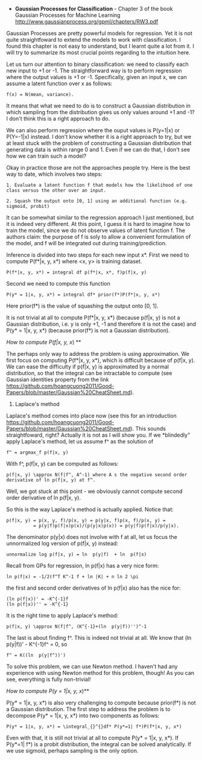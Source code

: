 - **Gaussian Processes for Classification** - Chapter 3 of the book Gaussian Processes for Machine Learning http://www.gaussianprocess.org/gpml/chapters/RW3.pdf

Gaussian Processes are pretty powerful models for regression. Yet it is not quite straightfoward to extend the models to work
with classification. I found this chapter is not easy to understand, but I learnt quite a lot from it. I will try to
summarize its most crucial points regarding to the intuition here.

Let us turn our attention to binary classification: we need to classify each new input to +1 or -1. 
The straightforward way is to perform regression where the output values is +1 or -1. Specifically, given an input x, we can assume
a latent function over x as follows:

    f(x) = N(mean, variance).

It means that what we need to do is to construct a Gaussian distribution in which sampling from the distribution gives us only values around +1 and -1? I don't think
this is a right approach to do.

We can also perform regression where the ouput values is P(y=1|x) or P(Y=-1|x) instead. I don't know whether it is a right approach to
try, but we at least stuck with the problem of constructing a Gaussian distribution that generating data is within range 0 and 1. Even if we can do that, I don't see how we can train such a model?

Okay in practice those are not the approaches people try. Here is the best way to date, which involves two steps:

    1. Evaluate a latent function f that models how the likelihood of one class versus the other over an input.
    
    2. Squash the output onto [0, 1] using an additional function (e.g. sigmoid, probit)

It can be somewhat similar to the regression approach I just mentioned, but it is indeed very different. At this point, I guess it is hard to imagine how to train the model, since we do not observe values of latent function f. The authors claim: the purpose of f is soly to allow a convenient formulation of the model, and f will be integrated out during training/prediction. 

Inference is divided into two steps for each new input x*. First we need to compute P(f*|x, y, x*) where <x, y> is training dataset.

    P(f*|x, y, x*) = integral df p(f*|x, x*, f)p(f|x, y)
    
Second we need to compute this function

    P(y* = 1|x, y, x*) = integral df* prior(f*)P(f*|x, y, x*)
    
Here prior(f*) is the value of squashing the output onto [0, 1]. 

It is not trivial at all to compute P(f*|x, y, x*) (because p(f|x, y) is not a Gaussian distribution, i.e. y is only +1, -1 and therefore it is not the case) and P(y* = 1|x, y, x*) (because prior(f*) is not a Gaussian distribution).

**How to compute P(f*|x, y, x*) **

The perhaps only way to address the problem is using approximation. We first focus on computing P(f*|x, y, x*), which is difficult because of p(f|x, y). We can ease the difficulty if p(f|x, y) is approximated by a normal distribution, so that the integral can be intractable to compute (see Gaussian identities property from the link https://github.com/hoangcuong2011/Good-Papers/blob/master/Gaussian%20CheatSheet.md). 

1. Laplace's method

Laplace's method comes into place now (see this for an introduction https://github.com/hoangcuong2011/Good-Papers/blob/master/Gaussian%20CheatSheet.md). This sounds straightfoward, right? Actually it is not as I will show you. If we *blindedly" apply Laplace's method, let us assume f^ as the solution of

    f^ = argmax_f p(f|x, y)
   
With f^, p(f|x, y) can be computed as follows:

    p(f|x, y) \approx N(f|f^, A^-1) where A s the negative second order derivative of ln p(f|x, y) at f^.

Well, we got stuck at this point - we obviously cannot compute second order derivative of ln p(f|x, y).

So this is the way Laplace's method is actually applied. Notice that:

    p(f|x, y) = p(x, y, f)/p(x, y) = p(y|x, f)p(x, f)/p(x, y) = 
              = p(y|f)p(f|x)p(x)/(p(y|x)p(x)) = p(y|f)p(f|x)/p(y|x).

The denominator p(y|x) does not involve with f at all, let us focus the unnormalized log version of p(f|x, y) instead:

    unnormalize log p(f|x, y) = ln  p(y|f)  + ln  p(f|x)

Recall from GPs for regression, ln  p(f|x) has a very nice form:
    
    ln p(f|x) = -1/2(f^T K^-1 f + ln |K| + n ln 2 \pi

the first and second order derivatives of ln p(f|x) also has the nice for:
    
    (ln p(f|x))' = -K^{-1}f
    (ln p(f|x))'' = -K^{-1}

It is the right time to apply Laplace's method:

    p(f|x, y) \approx N(f|f^, (K^{-1}+(ln  p(y|f))'')^-1

The last is about finding f^. This is indeed not trivial at all. We know that (ln  p(y|f))' - K^{-1}f^ = 0, so

    f^ = K((ln  p(y|f^))')
    
To solve this problem, we can use Newton method. I haven't had any experience with using Newton method for this problem, though! As you can see, everything is fully non-trivial!

**How to compute P(y* = 1|x, y, x*)**

P(y* = 1|x, y, x*) is also very challenging to compute because prior(f*) is not a Gaussian distribution. The first step to address the problem is to decompose P(y* = 1|x, y, x*) into two components as follows:

    P(y* = 1|x, y, x*) = \integral_{}^{}df* P(y*=1| f*)P(f*|x, y, x*)

Even with that, it is still not trivial at all to compute P(y* = 1|x, y, x*). If  P(y*=1| f*) is a probit distribution, the integral can be solved analytically. If we use sigmoid, perhaps sampling is the only option.
